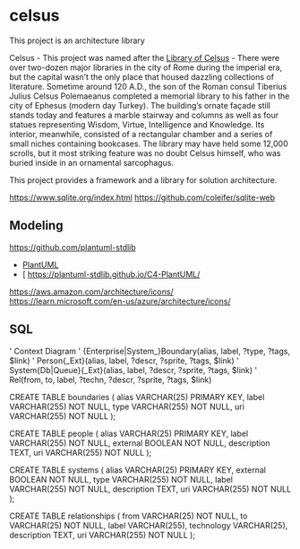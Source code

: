 # celsus

This project is an architecture library

Celsus - This project was named after the [Library of Celsus](https://www.history.com/news/8-impressive-ancient-libraries) - There were over two-dozen major libraries in the city of Rome during the imperial era, but the capital wasn’t the only place that housed dazzling collections of literature. Sometime around 120 A.D., the son of the Roman consul Tiberius Julius Celsus Polemaeanus completed a memorial library to his father in the city of Ephesus (modern day Turkey). The building’s ornate façade still stands today and features a marble stairway and columns as well as four statues representing Wisdom, Virtue, Intelligence and Knowledge. Its interior, meanwhile, consisted of a rectangular chamber and a series of small niches containing bookcases. The library may have held some 12,000 scrolls, but it most striking feature was no doubt Celsus himself, who was buried inside in an ornamental sarcophagus.

This project provides a framework and a library for solution architecture.


https://www.sqlite.org/index.html
https://github.com/coleifer/sqlite-web


## Modeling
https://github.com/plantuml-stdlib

- [PlantUML](https://plantuml.com)
- [
https://plantuml-stdlib.github.io/C4-PlantUML/

https://aws.amazon.com/architecture/icons/
https://learn.microsoft.com/en-us/azure/architecture/icons/

## SQL

' Context Diagram
' {Enterprise|System_}Boundary(alias, label, ?type, ?tags, $link)
' Person{_Ext}(alias, label, ?descr, ?sprite, ?tags, $link)
' System{Db|Queue}{_Ext}(alias, label, ?descr, ?sprite, ?tags, $link)
' Rel(from, to, label, ?techn, ?descr, ?sprite, ?tags, $link)

CREATE TABLE boundaries (
 alias VARCHAR(25) PRIMARY KEY,
 label VARCHAR(255) NOT NULL,
 type VARCHAR(255) NOT NULL,
 uri VARCHAR(255) NOT NULL
);

CREATE TABLE people (
 alias VARCHAR(25) PRIMARY KEY,
 label VARCHAR(255) NOT NULL,
 external BOOLEAN NOT NULL,
 description TEXT,
 uri VARCHAR(255) NOT NULL
);

CREATE TABLE systems (
 alias VARCHAR(25) PRIMARY KEY,
 external BOOLEAN NOT NULL,
 type VARCHAR(255) NOT NULL,
 label VARCHAR(255) NOT NULL,
 description TEXT,
 uri VARCHAR(255) NOT NULL
);

CREATE TABLE relationships (
 from VARCHAR(25) NOT NULL,
 to VARCHAR(25) NOT NULL,
 label VARCHAR(255),
 technology VARCHAR(25),
 description TEXT,
 uri VARCHAR(255) NOT NULL 
);

